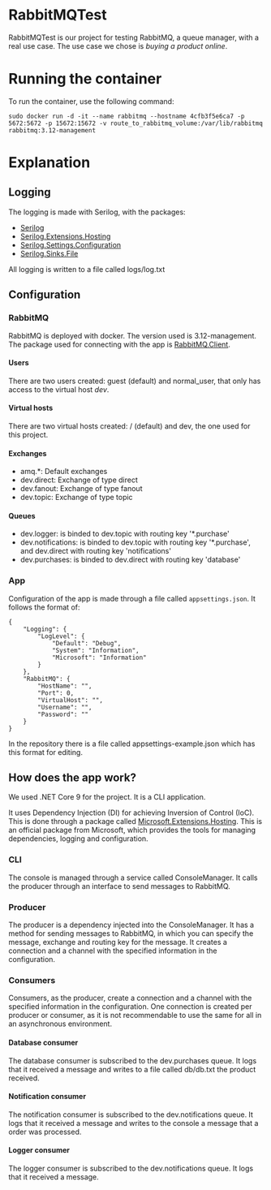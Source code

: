 # RabbitMQTest
RabbitMQTest is our project for testing RabbitMQ, a queue manager, with a real use case.
The use case we chose is _buying a product online_.

# Running the container
To run the container, use the following command:
```
sudo docker run -d -it --name rabbitmq --hostname 4cfb3f5e6ca7 -p 5672:5672 -p 15672:15672 -v route_to_rabbitmq_volume:/var/lib/rabbitmq rabbitmq:3.12-management
```

# Explanation
## Logging
The logging is made with Serilog, with the packages:
- [Serilog](https://www.nuget.org/packages/Serilog/4.3.0)
- [Serilog.Extensions.Hosting](https://www.nuget.org/packages/Serilog.Extensions.Hosting/9.0.0)
- [Serilog.Settings.Configuration](https://www.nuget.org/packages/Serilog.Settings.Configuration/9.0.0)
- [Serilog.Sinks.File](https://www.nuget.org/packages/Serilog.Sinks.File/7.0.0)

All logging is written to a file called logs/log.txt

## Configuration
### RabbitMQ
RabbitMQ is deployed with docker. The version used is 3.12-management. The package used for connecting with the app is [RabbitMQ.Client](https://www.nuget.org/packages/RabbitMQ.Client/7.1.2).

#### Users
There are two users created: guest (default) and normal_user, that only has access to the virtual host _dev_.

#### Virtual hosts
There are two virtual hosts created: / (default) and dev, the one used for this project.

#### Exchanges
- amq.*: Default exchanges
- dev.direct: Exchange of type direct
- dev.fanout: Exchange of type fanout
- dev.topic: Exchange of type topic

#### Queues
- dev.logger: is binded to dev.topic with routing key '*.purchase'
- dev.notifications: is binded to dev.topic with routing key '*.purchase', and dev.direct with routing key 'notifications'
- dev.purchases: is binded to dev.direct with routing key 'database'

### App
Configuration of the app is made through a file called `appsettings.json`. It follows the format of:
```
{
    "Logging": {
        "LogLevel": {
            "Default": "Debug",
            "System": "Information",
            "Microsoft": "Information"
        }
    },
    "RabbitMQ": {
        "HostName": "",
        "Port": 0,
        "VirtualHost": "",
        "Username": "",
        "Password": ""
    }
}
```
In the repository there is a file called appsettings-example.json which has this format for editing.

## How does the app work?
We used .NET Core 9 for the project. It is a CLI application.

It uses Dependency Injection (DI) for achieving Inversion of Control (IoC).
This is done through a package called [Microsoft.Extensions.Hosting](https://www.nuget.org/packages/Microsoft.Extensions.Hosting/9.0.5).
This is an official package from Microsoft, which provides the tools for managing dependencies, logging and configuration.

### CLI
The console is managed through a service called ConsoleManager. It calls the producer through an interface to send messages to RabbitMQ.

### Producer
The producer is a dependency injected into the ConsoleManager. It has a method for sending messages to RabbitMQ, in which you can specify the message, exchange and routing key for the message. It creates a connection and a channel with the specified information in the configuration.

### Consumers
Consumers, as the producer, create a connection and a channel with the specified information in the configuration. One connection is created per producer or consumer, as it is not recommendable to use the same for all in an asynchronous environment.

#### Database consumer
The database consumer is subscribed to the dev.purchases queue. It logs that it received a message and writes to a file called db/db.txt the product received.

#### Notification consumer
The notification consumer is subscribed to the dev.notifications queue. It logs that it received a message and writes to the console a message that a order was processed.

#### Logger consumer
The logger consumer is subscribed to the dev.notifications queue. It logs that it received a message.
